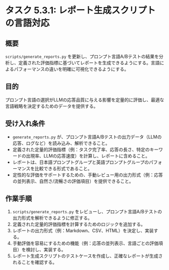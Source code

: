 # タスク 5.3.1: レポート生成スクリプトの言語対応

## 概要

`scripts/generate_reports.py` を更新し、プロンプト言語A/Bテストの結果を分析し、定義された評価指標に基づいてレポートを生成できるようにする。言語によるパフォーマンスの違いを明確に可視化できるようにする。

## 目的

プロンプト言語の選択がLLMの応答品質に与える影響を定量的に評価し、最適な言語戦略を決定するためのデータを提供する。

## 受け入れ条件

*   `generate_reports.py` が、プロンプト言語A/Bテストの出力データ（LLMの応答、ログなど）を読み込み、解析できること。
*   定義された定量的評価指標（例：タスク完了率、応答の長さ、特定のキーワードの出現率、LLMの応答速度）を計算し、レポートに含めること。
*   レポートは、日本語プロンプトグループと英語プロンプトグループのパフォーマンスを比較できる形式であること。
*   定性的な評価をサポートするための、手動レビュー用の出力形式（例：応答の並列表示、自然さ/流暢さの評価項目）を提供できること。

## 作業手順

1.  `scripts/generate_reports.py` をレビューし、プロンプト言語A/Bテストの出力形式を解析できるように修正する。
2.  定義された定量的評価指標を計算するためのロジックを追加する。
3.  レポートの出力形式（例：Markdown、CSV、HTML）を決定し、実装する。
4.  手動評価を容易にするための機能（例：応答の並列表示、言語ごとの評価項目）を検討し、実装する。
5.  レポート生成スクリプトのテストケースを作成し、正確なレポートが生成されることを確認する。
